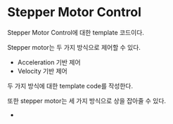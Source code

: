 # Stepper Motor Control

Stepper Motor Control에 대한 template 코드이다.

Stepper motor는 두 가지 방식으로 제어할 수 있다.

- Acceleration 기반 제어
- Velocity 기반 제어

두 가지 방식에 대한 template code를 작성한다.

또한 stepper motor는 세 가지 방식으로 상을 잡아줄 수 있다.

- 